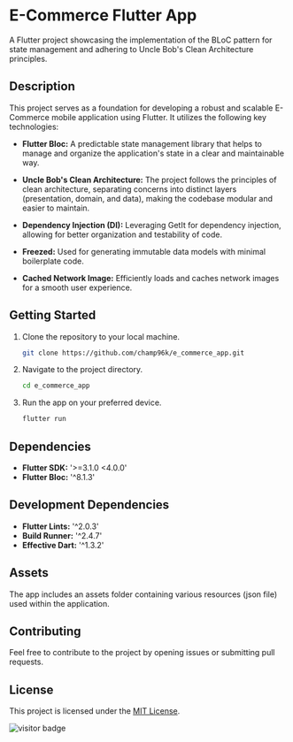# E-Commerce Flutter App

A Flutter project showcasing the implementation of the BLoC pattern for state management and adhering to Uncle Bob's Clean Architecture principles.

## Description

This project serves as a foundation for developing a robust and scalable E-Commerce mobile application using Flutter. It utilizes the following key technologies:

- **Flutter Bloc:** A predictable state management library that helps to manage and organize the application's state in a clear and maintainable way.

- **Uncle Bob's Clean Architecture:** The project follows the principles of clean architecture, separating concerns into distinct layers (presentation, domain, and data), making the codebase modular and easier to maintain.

- **Dependency Injection (DI):** Leveraging GetIt for dependency injection, allowing for better organization and testability of code.

- **Freezed:** Used for generating immutable data models with minimal boilerplate code.



- **Cached Network Image:** Efficiently loads and caches network images for a smooth user experience.

## Getting Started

1. Clone the repository to your local machine.

   ```bash
   git clone https://github.com/champ96k/e_commerce_app.git
   ```

2. Navigate to the project directory.

   ```bash
   cd e_commerce_app
   ```

3. Run the app on your preferred device.

   ```bash
   flutter run
   ```

## Dependencies

- **Flutter SDK:** '>=3.1.0 <4.0.0'
- **Flutter Bloc:** '^8.1.3'


## Development Dependencies

- **Flutter Lints:** '^2.0.3'
- **Build Runner:** '^2.4.7'
- **Effective Dart:** '^1.3.2'

## Assets

The app includes an assets folder containing various resources (json file) used within the application.

## Contributing

Feel free to contribute to the project by opening issues or submitting pull requests.

## License

This project is licensed under the [MIT License](LICENSE).


![visitor badge](https://visitor-badge.laobi.icu/badge?page_id=jwenjian.visitor-badge)
